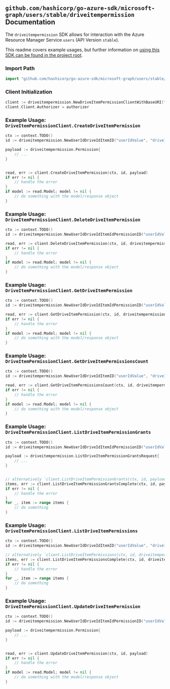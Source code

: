 
## `github.com/hashicorp/go-azure-sdk/microsoft-graph/users/stable/driveitempermission` Documentation

The `driveitempermission` SDK allows for interaction with the Azure Resource Manager Service `users` (API Version `stable`).

This readme covers example usages, but further information on [using this SDK can be found in the project root](https://github.com/hashicorp/go-azure-sdk/tree/main/docs).

### Import Path

```go
import "github.com/hashicorp/go-azure-sdk/microsoft-graph/users/stable/driveitempermission"
```


### Client Initialization

```go
client := driveitempermission.NewDriveItemPermissionClientWithBaseURI("https://management.azure.com")
client.Client.Authorizer = authorizer
```


### Example Usage: `DriveItemPermissionClient.CreateDriveItemPermission`

```go
ctx := context.TODO()
id := driveitempermission.NewUserIdDriveIdItemID("userIdValue", "driveIdValue", "driveItemIdValue")

payload := driveitempermission.Permission{
	// ...
}


read, err := client.CreateDriveItemPermission(ctx, id, payload)
if err != nil {
	// handle the error
}
if model := read.Model; model != nil {
	// do something with the model/response object
}
```


### Example Usage: `DriveItemPermissionClient.DeleteDriveItemPermission`

```go
ctx := context.TODO()
id := driveitempermission.NewUserIdDriveIdItemIdPermissionID("userIdValue", "driveIdValue", "driveItemIdValue", "permissionIdValue")

read, err := client.DeleteDriveItemPermission(ctx, id, driveitempermission.DefaultDeleteDriveItemPermissionOperationOptions())
if err != nil {
	// handle the error
}
if model := read.Model; model != nil {
	// do something with the model/response object
}
```


### Example Usage: `DriveItemPermissionClient.GetDriveItemPermission`

```go
ctx := context.TODO()
id := driveitempermission.NewUserIdDriveIdItemIdPermissionID("userIdValue", "driveIdValue", "driveItemIdValue", "permissionIdValue")

read, err := client.GetDriveItemPermission(ctx, id, driveitempermission.DefaultGetDriveItemPermissionOperationOptions())
if err != nil {
	// handle the error
}
if model := read.Model; model != nil {
	// do something with the model/response object
}
```


### Example Usage: `DriveItemPermissionClient.GetDriveItemPermissionsCount`

```go
ctx := context.TODO()
id := driveitempermission.NewUserIdDriveIdItemID("userIdValue", "driveIdValue", "driveItemIdValue")

read, err := client.GetDriveItemPermissionsCount(ctx, id, driveitempermission.DefaultGetDriveItemPermissionsCountOperationOptions())
if err != nil {
	// handle the error
}
if model := read.Model; model != nil {
	// do something with the model/response object
}
```


### Example Usage: `DriveItemPermissionClient.ListDriveItemPermissionGrants`

```go
ctx := context.TODO()
id := driveitempermission.NewUserIdDriveIdItemIdPermissionID("userIdValue", "driveIdValue", "driveItemIdValue", "permissionIdValue")

payload := driveitempermission.ListDriveItemPermissionGrantsRequest{
	// ...
}


// alternatively `client.ListDriveItemPermissionGrants(ctx, id, payload, driveitempermission.DefaultListDriveItemPermissionGrantsOperationOptions())` can be used to do batched pagination
items, err := client.ListDriveItemPermissionGrantsComplete(ctx, id, payload, driveitempermission.DefaultListDriveItemPermissionGrantsOperationOptions())
if err != nil {
	// handle the error
}
for _, item := range items {
	// do something
}
```


### Example Usage: `DriveItemPermissionClient.ListDriveItemPermissions`

```go
ctx := context.TODO()
id := driveitempermission.NewUserIdDriveIdItemID("userIdValue", "driveIdValue", "driveItemIdValue")

// alternatively `client.ListDriveItemPermissions(ctx, id, driveitempermission.DefaultListDriveItemPermissionsOperationOptions())` can be used to do batched pagination
items, err := client.ListDriveItemPermissionsComplete(ctx, id, driveitempermission.DefaultListDriveItemPermissionsOperationOptions())
if err != nil {
	// handle the error
}
for _, item := range items {
	// do something
}
```


### Example Usage: `DriveItemPermissionClient.UpdateDriveItemPermission`

```go
ctx := context.TODO()
id := driveitempermission.NewUserIdDriveIdItemIdPermissionID("userIdValue", "driveIdValue", "driveItemIdValue", "permissionIdValue")

payload := driveitempermission.Permission{
	// ...
}


read, err := client.UpdateDriveItemPermission(ctx, id, payload)
if err != nil {
	// handle the error
}
if model := read.Model; model != nil {
	// do something with the model/response object
}
```
